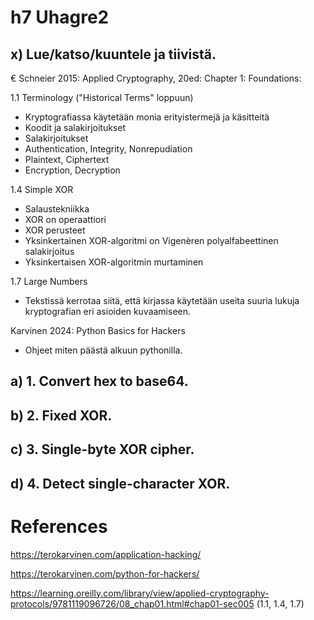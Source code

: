 # h7 Uhagre2 

## x) Lue/katso/kuuntele ja tiivistä.

€ Schneier 2015: Applied Cryptography, 20ed: Chapter 1: Foundations:

1.1 Terminology ("Historical Terms" loppuun)

- Kryptografiassa käytetään monia erityistermejä ja käsitteitä
- Koodit ja salakirjoitukset
- Salakirjoitukset
- Authentication, Integrity, Nonrepudiation
- Plaintext, Ciphertext
- Encryption, Decryption

1.4 Simple XOR

- Salaustekniikka
- XOR on operaattiori
- XOR perusteet
- Yksinkertainen XOR-algoritmi on Vigenèren polyalfabeettinen salakirjoitus
- Yksinkertaisen XOR-algoritmin murtaminen

1.7 Large Numbers

- Tekstissä kerrotaa siitä, että kirjassa käytetään useita suuria lukuja kryptografian eri asioiden kuvaamiseen.

Karvinen 2024: Python Basics for Hackers

- Ohjeet miten päästä alkuun pythonilla.


## a) 1. Convert hex to base64.

## b) 2. Fixed XOR.

## c) 3. Single-byte XOR cipher.

## d) 4. Detect single-character XOR.

# References

https://terokarvinen.com/application-hacking/

https://terokarvinen.com/python-for-hackers/

https://learning.oreilly.com/library/view/applied-cryptography-protocols/9781119096726/08_chap01.html#chap01-sec005 (1.1, 1.4, 1.7)
